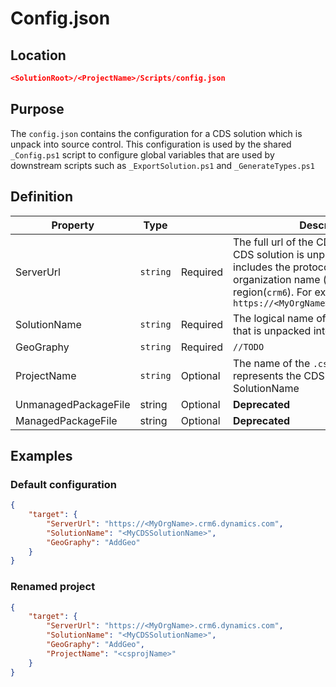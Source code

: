 # Config.json

## Location 
```json
<SolutionRoot>/<ProjectName>/Scripts/config.json
```

## Purpose

The `config.json` contains the configuration for a CDS solution which is unpack into source control. This configuration is used by the shared `_Config.ps1` script to configure global variables that are used by downstream scripts such as `_ExportSolution.ps1` and `_GenerateTypes.ps1`

## Definition

| Property     | Type     |                                                   | Description                                                  |
| ------------ | -------- | ------------------------------------------------------------ | ------------------------------------------------------------ |
| ServerUrl    | `string`   | Required | The full url of the CDS organization this CDS solution is unpacked from. This includes the protocol (`https`), the organization name (`cdsdev01`) and the region(`crm6`). For example `https://<MyOrgName>.crm6.dynamics.com` |
| SolutionName | `string`   | Required | The logical name of the CDS solution that is unpacked into source control |
| GeoGraphy    | `string` | Required | `//TODO` |
| ProjectName  | `string` | Optional | The name of the `.csproj` that represents the CDS solution. Defaults to SolutionName |
| UnmanagedPackageFile | string | Optional | **Deprecated**                                               |
| ManagedPackageFile | string | Optional | **Deprecated** |

## Examples

### Default configuration

```json
{
    "target": {
        "ServerUrl": "https://<MyOrgName>.crm6.dynamics.com",
        "SolutionName": "<MyCDSSolutionName>",
        "GeoGraphy": "AddGeo"
    }
}
```

### Renamed project

```json
{
    "target": {
        "ServerUrl": "https://<MyOrgName>.crm6.dynamics.com",
        "SolutionName": "<MyCDSSolutionName>",
        "GeoGraphy": "AddGeo",
        "ProjectName": "<csprojName>"
    }
}
```